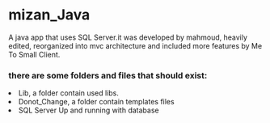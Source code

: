 # mizan_Java

A java app that uses SQL Server.it was developed by mahmoud, heavily edited, reorganized into mvc architecture and included more features by Me To Small Client.

### there are some folders and files that should exist:

<li>Lib, a folder contain used libs.
<li>Donot_Change, a folder contain templates files
<li>SQL Server Up and running with database
